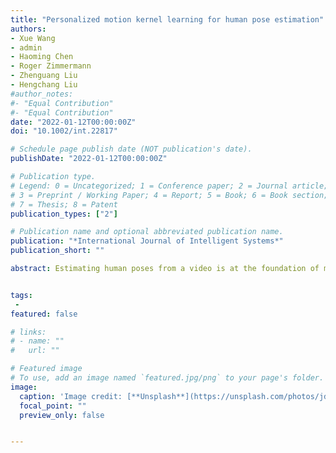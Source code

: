```yaml
---
title: "Personalized motion kernel learning for human pose estimation"
authors:
- Xue Wang
- admin
- Haoming Chen
- Roger Zimmermann
- Zhenguang Liu
- Hengchang Liu
#author_notes:
#- "Equal Contribution"
#- "Equal Contribution"
date: "2022-01-12T00:00:00Z"
doi: "10.1002/int.22817"

# Schedule page publish date (NOT publication's date).
publishDate: "2022-01-12T00:00:00Z"

# Publication type.
# Legend: 0 = Uncategorized; 1 = Conference paper; 2 = Journal article;
# 3 = Preprint / Working Paper; 4 = Report; 5 = Book; 6 = Book section;
# 7 = Thesis; 8 = Patent
publication_types: ["2"]

# Publication name and optional abbreviated publication name.
publication: "*International Journal of Intelligent Systems*"
publication_short: ""

abstract: Estimating human poses from a video is at the foundation of many visual intelligent systems. Various convolutional neural networks have been proposed, achieving state‐of‐the‐art performance on different image datasets. However, most existing approaches are image based, which deliver unreliable estimations on videos since they fail to model temporal consistency across video frames. Recently, another line of work leverages temporal cues for multi‐frame person pose estimation, yet still in an instance‐unaware fashion, disregarding the specific traits of different instances (persons) or different joints. In this paper, we propose a novel approach to learn specific keypoint motion representations for each person, termed Personalized Motion‐Aware Network (PMAN). In the PMAN, we devise three components. (i) an Instance‐Sensitive Extractor that adaptively computes the spatial features according to human physical characteristics; (ii) a Keypoint Motion Encoder that separately generates convolution kernels with fine‐grained keypoint motion encoding; (iii) a Motion Driven Decoder that parses multi‐frame spatial features of the same person to provide precise human pose estimations. Extensive experiments on PoseTrack2017 and PoseTrack2018 datasets demonstrate that our approach greatly improves the performance of multi‐frame human pose estimation. It is worth mentioning that our approach surpasses the state‐of‐the‐art method by +1.7 mAP and achieves 82.9 mAP on PoseTrack2017 dataset.


tags:
 - 
featured: false

# links:
# - name: ""
#   url: ""

# Featured image
# To use, add an image named `featured.jpg/png` to your page's folder. 
image:
  caption: 'Image credit: [**Unsplash**](https://unsplash.com/photos/jdD8gXaTZsc)'
  focal_point: ""
  preview_only: false


---
```


